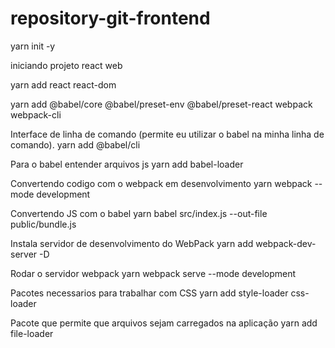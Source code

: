 # repository-git-frontend

yarn init -y

iniciando projeto react web

yarn add react react-dom

yarn add @babel/core @babel/preset-env @babel/preset-react webpack webpack-cli

Interface de linha de comando (permite eu utilizar o babel na minha linha de comando).
yarn add @babel/cli

Para o babel entender arquivos js
yarn add babel-loader

Convertendo codigo com o webpack em desenvolvimento
yarn webpack --mode development

Convertendo JS com o babel
yarn babel src/index.js --out-file public/bundle.js

 Instala servidor de desenvolvimento do WebPack
 yarn add webpack-dev-server -D

 Rodar o servidor webpack
 yarn webpack serve --mode development

 Pacotes necessarios para trabalhar com CSS
 yarn add style-loader css-loader

 Pacote que permite que arquivos sejam carregados na aplicação
 yarn add file-loader